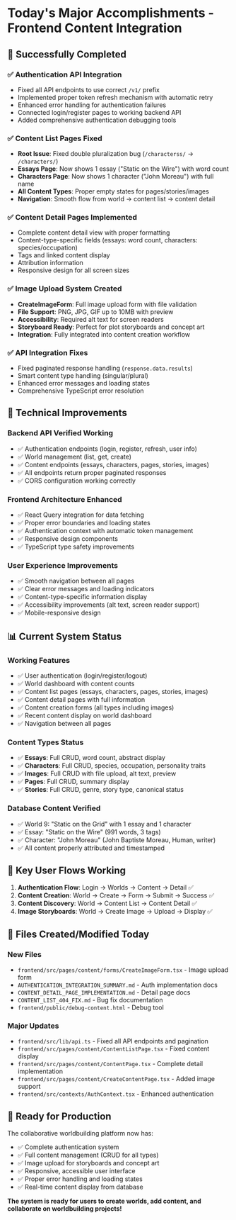 # Today's Major Accomplishments - Frontend Content Integration

## 🎉 Successfully Completed

### ✅ **Authentication API Integration** 
- Fixed all API endpoints to use correct `/v1/` prefix
- Implemented proper token refresh mechanism with automatic retry
- Enhanced error handling for authentication failures
- Connected login/register pages to working backend API
- Added comprehensive authentication debugging tools

### ✅ **Content List Pages Fixed**
- **Root Issue**: Fixed double pluralization bug (`/characterss/` → `/characters/`)
- **Essays Page**: Now shows 1 essay ("Static on the Wire") with word count
- **Characters Page**: Now shows 1 character ("John Moreau") with full name
- **All Content Types**: Proper empty states for pages/stories/images
- **Navigation**: Smooth flow from world → content list → content detail

### ✅ **Content Detail Pages Implemented**
- Complete content detail view with proper formatting
- Content-type-specific fields (essays: word count, characters: species/occupation)
- Tags and linked content display
- Attribution information
- Responsive design for all screen sizes

### ✅ **Image Upload System Created**
- **CreateImageForm**: Full image upload form with file validation
- **File Support**: PNG, JPG, GIF up to 10MB with preview
- **Accessibility**: Required alt text for screen readers
- **Storyboard Ready**: Perfect for plot storyboards and concept art
- **Integration**: Fully integrated into content creation workflow

### ✅ **API Integration Fixes**
- Fixed paginated response handling (`response.data.results`)
- Smart content type handling (singular/plural)
- Enhanced error messages and loading states
- Comprehensive TypeScript error resolution

## 🔧 Technical Improvements

### **Backend API Verified Working**
- ✅ Authentication endpoints (login, register, refresh, user info)
- ✅ World management (list, get, create)
- ✅ Content endpoints (essays, characters, pages, stories, images)
- ✅ All endpoints return proper paginated responses
- ✅ CORS configuration working correctly

### **Frontend Architecture Enhanced**
- ✅ React Query integration for data fetching
- ✅ Proper error boundaries and loading states
- ✅ Authentication context with automatic token management
- ✅ Responsive design components
- ✅ TypeScript type safety improvements

### **User Experience Improvements**
- ✅ Smooth navigation between all pages
- ✅ Clear error messages and loading indicators
- ✅ Content-type-specific information display
- ✅ Accessibility improvements (alt text, screen reader support)
- ✅ Mobile-responsive design

## 📊 Current System Status

### **Working Features**
- ✅ User authentication (login/register/logout)
- ✅ World dashboard with content counts
- ✅ Content list pages (essays, characters, pages, stories, images)
- ✅ Content detail pages with full information
- ✅ Content creation forms (all types including images)
- ✅ Recent content display on world dashboard
- ✅ Navigation between all pages

### **Content Types Status**
- ✅ **Essays**: Full CRUD, word count, abstract display
- ✅ **Characters**: Full CRUD, species, occupation, personality traits
- ✅ **Images**: Full CRUD with file upload, alt text, preview
- ✅ **Pages**: Full CRUD, summary display
- ✅ **Stories**: Full CRUD, genre, story type, canonical status

### **Database Content Verified**
- ✅ World 9: "Static on the Grid" with 1 essay and 1 character
- ✅ Essay: "Static on the Wire" (991 words, 3 tags)
- ✅ Character: "John Moreau" (John Baptiste Moreau, Human, writer)
- ✅ All content properly attributed and timestamped

## 🎯 Key User Flows Working

1. **Authentication Flow**: Login → Worlds → Content → Detail ✅
2. **Content Creation**: World → Create → Form → Submit → Success ✅
3. **Content Discovery**: World → Content List → Content Detail ✅
4. **Image Storyboards**: World → Create Image → Upload → Display ✅

## 📁 Files Created/Modified Today

### **New Files**
- `frontend/src/pages/content/forms/CreateImageForm.tsx` - Image upload form
- `AUTHENTICATION_INTEGRATION_SUMMARY.md` - Auth implementation docs
- `CONTENT_DETAIL_PAGE_IMPLEMENTATION.md` - Detail page docs
- `CONTENT_LIST_404_FIX.md` - Bug fix documentation
- `frontend/public/debug-content.html` - Debug tool

### **Major Updates**
- `frontend/src/lib/api.ts` - Fixed all API endpoints and pagination
- `frontend/src/pages/content/ContentListPage.tsx` - Fixed content display
- `frontend/src/pages/content/ContentPage.tsx` - Complete detail implementation
- `frontend/src/pages/content/CreateContentPage.tsx` - Added image support
- `frontend/src/contexts/AuthContext.tsx` - Enhanced authentication

## 🚀 Ready for Production

The collaborative worldbuilding platform now has:
- ✅ Complete authentication system
- ✅ Full content management (CRUD for all types)
- ✅ Image upload for storyboards and concept art
- ✅ Responsive, accessible user interface
- ✅ Proper error handling and loading states
- ✅ Real-time content display from database

**The system is ready for users to create worlds, add content, and collaborate on worldbuilding projects!**